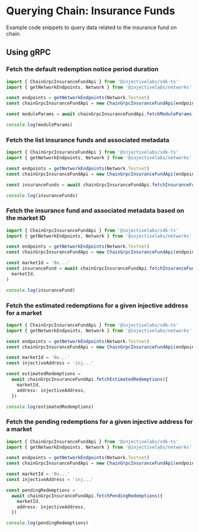 # Querying Chain: Insurance Funds

Example code snippets to query data related to the insurance fund on chain.

## Using gRPC

### Fetch the default redemption notice period duration

```ts
import { ChainGrpcInsuranceFundApi } from '@injectivelabs/sdk-ts'
import { getNetworkEndpoints, Network } from '@injectivelabs/networks'

const endpoints = getNetworkEndpoints(Network.Testnet)
const chainGrpcInsuranceFundApi = new ChainGrpcInsuranceFundApi(endpoints.grpc)

const moduleParams = await chainGrpcInsuranceFundApi.fetchModuleParams()

console.log(moduleParams)
```

### Fetch the list insurance funds and associated metadata

```ts
import { ChainGrpcInsuranceFundApi } from '@injectivelabs/sdk-ts'
import { getNetworkEndpoints, Network } from '@injectivelabs/networks'

const endpoints = getNetworkEndpoints(Network.Testnet)
const chainGrpcInsuranceFundApi = new ChainGrpcInsuranceFundApi(endpoints.grpc)

const insuranceFunds = await chainGrpcInsuranceFundApi.fetchInsuranceFunds()

console.log(insuranceFunds)
```

### Fetch the insurance fund and associated metadata based on the market ID

```ts
import { ChainGrpcInsuranceFundApi } from '@injectivelabs/sdk-ts'
import { getNetworkEndpoints, Network } from '@injectivelabs/networks'

const endpoints = getNetworkEndpoints(Network.Testnet)
const chainGrpcInsuranceFundApi = new ChainGrpcInsuranceFundApi(endpoints.grpc)

const marketId = '0x...'
const insuranceFund = await chainGrpcInsuranceFundApi.fetchInsuranceFund(
  marketId,
)

console.log(insuranceFund)
```

### Fetch the estimated redemptions for a given injective address for a market

```ts
import { ChainGrpcInsuranceFundApi } from '@injectivelabs/sdk-ts'
import { getNetworkEndpoints, Network } from '@injectivelabs/networks'

const endpoints = getNetworkEndpoints(Network.Testnet)
const chainGrpcInsuranceFundApi = new ChainGrpcInsuranceFundApi(endpoints.grpc)

const marketId = '0x...'
const injectiveAddress = 'inj...'

const estimatedRedemptions =
  await chainGrpcInsuranceFundApi.fetchEstimatedRedemptions({
    marketId,
    address: injectiveAddress,
  })

console.log(estimatedRedemptions)
```

### Fetch the pending redemptions for a given injective address for a market

```ts
import { ChainGrpcInsuranceFundApi } from '@injectivelabs/sdk-ts'
import { getNetworkEndpoints, Network } from '@injectivelabs/networks'

const endpoints = getNetworkEndpoints(Network.Testnet)
const chainGrpcInsuranceFundApi = new ChainGrpcInsuranceFundApi(endpoints.grpc)

const marketId = '0x...'
const injectiveAddress = 'inj...'

const pendingRedemptions =
  await chainGrpcInsuranceFundApi.fetchPendingRedemptions({
    marketId,
    address: injectiveAddress,
  })

console.log(pendingRedemptions)
```
